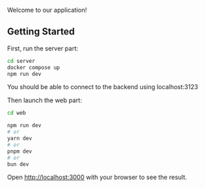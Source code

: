 Welcome to our application!

## Getting Started

First, run the server part:

```bash
cd server
docker compose up
npm run dev
```
You should be able to connect to the backend using localhost:3123

Then launch the web part:

```bash
cd web

npm run dev
# or
yarn dev
# or
pnpm dev
# or
bun dev
```

Open [http://localhost:3000](http://localhost:3000) with your browser to see the result.
